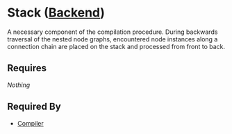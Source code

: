 # Stack ([Backend](../backend.md))

A necessary component of the compilation procedure. During backwards traversal of the nested node graphs, encountered node instances along a connection chain are placed on the stack and processed from front to back.

## Requires

*Nothing*

## Required By

- [Compiler](./node_compiler.md)
